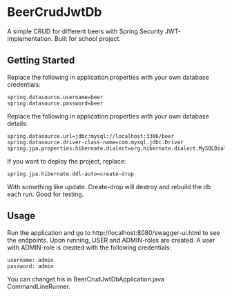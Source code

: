 # BeerCrudJwtDb

A simple CRUD for different beers with Spring Security JWT-implementation. Built for school project.

## Getting Started
Replace the following in application.properties with your own database credentials:
```
spring.datasource.username=beer
spring.datasource.password=beer
```
Replace the following in application.properties with your own database details:
```
spring.datasource.url=jdbc:mysql://localhost:3306/beer
spring.datasource.driver-class-name=com.mysql.jdbc.Driver
spring.jpa.properties.hibernate.dialect=org.hibernate.dialect.MySQLDialect
```
If you want to deploy the project, replace:
```
spring.jpa.hibernate.ddl-auto=create-drop
```
With something like update. Create-drop will destroy and rebuild the db each run. Good for testing.

## Usage
Run the application and go to http://localhost:8080/swagger-ui.html to see the endpoints.
Upon running, USER and ADMIN-roles are created. 
A user with ADMIN-role is created with the following credentials:
```
username: admin
password: admin
```
You can changet his in BeerCrudJwtDbApplication.java CommandLineRunner.
